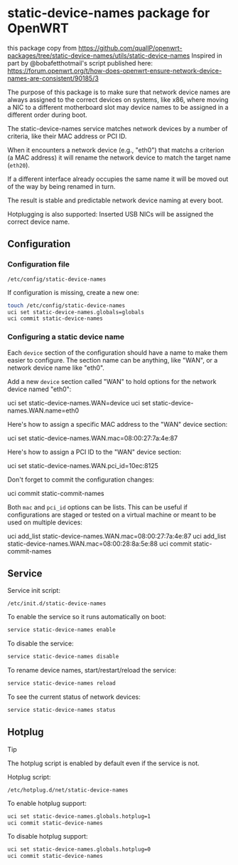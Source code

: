 # static-device-names package for OpenWRT
this package copy from https://github.com/qualIP/openwrt-packages/tree/static-device-names/utils/static-device-names
Inspired in part by @bobafetthotmail's script published here:
https://forum.openwrt.org/t/how-does-openwrt-ensure-network-device-names-are-consistent/90185/3

The purpose of this package is to make sure that network device names are
always assigned to the correct devices on systems, like x86, where moving a NIC
to a different motherboard slot may device names to be assigned in a different
order during boot.

The static-device-names service matches network devices by a number of
criteria, like their MAC address or PCI ID.

When it encounters a network device (e.g., "eth0") that matchs a criterion (a
MAC address) it will rename the network device to match the target name
(`eth20`).

If a different interface already occupies the same name it will be moved out of
the way by being renamed in turn.

The result is stable and predictable network device naming at every boot.

Hotplugging is also supported: Inserted USB NICs will be assigned the correct
device name.


## Configuration

### Configuration file

    /etc/config/static-device-names

If configuration is missing, create a new one:

```sh
touch /etc/config/static-device-names
uci set static-device-names.globals=globals
uci commit static-device-names
```


### Configuring a static device name

Each `device` section of the configuration should have a name to make them
easier to configure. The section name can be anything, like "WAN", or a network
device name like "eth0".

Add a new `device` section called "WAN" to hold options for the network device
named "eth0":

   uci set static-device-names.WAN=device
   uci set static-device-names.WAN.name=eth0

Here's how to assign a specific MAC address to the "WAN" device section:

   uci set static-device-names.WAN.mac=08:00:27:7a:4e:87

Here's how to assign a PCI ID to the "WAN" device section:

   uci set static-device-names.WAN.pci_id=10ec:8125

Don't forget to commit the configuration changes:

   uci commit static-commit-names

Both `mac` and `pci_id` options can be lists. This can be useful if
configurations are staged or tested on a virtual machine or meant to be used on
multiple devices:

   uci add_list static-device-names.WAN.mac=08:00:27:7a:4e:87
   uci add_list static-device-names.WAN.mac=08:00:28:8a:5e:88
   uci commit static-commit-names

## Service

Service init script:

    /etc/init.d/static-device-names

To enable the service so it runs automatically on boot:

```sh
service static-device-names enable
```

To disable the service:

```sh
service static-device-names disable
```

To rename device names, start/restart/reload the service:

```sh
service static-device-names reload
```

To see the current status of network devices:

```sh
service static-device-names status
```

## Hotplug

> [!TIP]
> The hotplug script is enabled by default even if the service is not.

Hotplug script:

	/etc/hotplug.d/net/static-device-names

To enable hotplug support:

```sh
uci set static-device-names.globals.hotplug=1
uci commit static-device-names
```

To disable hotplug support:

```sh
uci set static-device-names.globals.hotplug=0
uci commit static-device-names
```

